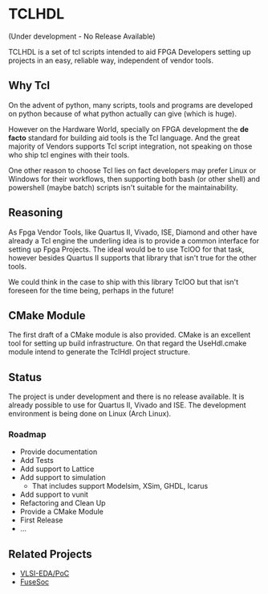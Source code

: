 # TCLHDL 
(Under development - No Release Available)

TCLHDL is a set of tcl scripts intended to aid FPGA Developers setting up projects
in an easy, reliable way, independent of vendor tools.

## Why Tcl
On the advent of python, many scripts, tools and programs are developed on python
because of what python actually can give (which is huge).

However on the Hardware World, specially on FPGA development the **de facto**
standard for building aid tools is the Tcl language. And the great majority of
Vendors supports Tcl script integration, not speaking on those who ship tcl engines
with their tools.

One other reason to choose Tcl lies on fact developers may prefer Linux or Windows
for their workflows, then supporting both bash (or other shell) and powershell
(maybe batch) scripts isn't suitable for the maintainability.

## Reasoning
As Fpga Vendor Tools, like Quartus II, Vivado, ISE, Diamond and other have already
a Tcl engine the underling idea is to provide a common interface for setting up
Fpga Projects. The ideal would be to use TclOO for that task, however besides
Quartus II supports that library that isn't true for the other tools.

We could think in the case to ship with this library TclOO but that isn't foreseen
for the time being, perhaps in the future!

## CMake Module
The first draft of a CMake module is also provided.
CMake is an excellent tool for setting up build infrastructure. On that regard
the UseHdl.cmake module intend to generate the TclHdl project structure.

## Status
The project is under development and there is no release available.
It is already possible to use for Quartus II, Vivado and ISE.
The development environment is being done on Linux (Arch Linux).

### Roadmap

* Provide documentation
* Add Tests
* Add support to Lattice
* Add support to simulation
    * That includes support Modelsim, XSim, GHDL, Icarus
* Add support to vunit
* Refactoring and Clean Up
* Provide a CMake Module
* First Release
* ...



## Related Projects

* [VLSI-EDA/PoC](https://github.com/VLSI-EDA/PoC)
* [FuseSoc](https://github.com/olofk/fusesoc)
